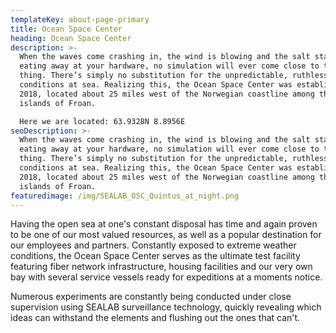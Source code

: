```yaml
---
templateKey: about-page-primary
title: Ocean Space Center
heading: Ocean Space Center
description: >-
  When the waves come crashing in, the wind is blowing and the salt starts
  eating away at your hardware, no simulation will ever come close to the real
  thing. There’s simply no substitution for the unpredictable, ruthless
  conditions at sea. Realizing this, the Ocean Space Center was established in
  2018, located about 25 miles west of the Norwegian coastline among the rocky
  islands of Froan.

  Here we are located: 63.9328N 8.8956E
seoDescription: >-
  When the waves come crashing in, the wind is blowing and the salt starts
  eating away at your hardware, no simulation will ever come close to the real
  thing. There’s simply no substitution for the unpredictable, ruthless
  conditions at sea. Realizing this, the Ocean Space Center was established in
  2018, located about 25 miles west of the Norwegian coastline among the rocky
  islands of Froan.
featuredimage: /img/SEALAB_OSC_Quintus_at_night.png
---
```


Having the open sea at one's constant disposal has time and again proven to be one of our most valued resources, as well as a popular destination for our employees and partners. Constantly exposed to extreme weather conditions, the Ocean Space Center serves as the ultimate test facility featuring fiber network infrastructure, housing facilities and our very own bay with several service vessels ready for expeditions at a moments notice.

Numerous experiments are constantly being conducted under close supervision using SEALAB surveillance technology, quickly revealing which ideas can withstand the elements and flushing out the ones that can't.
